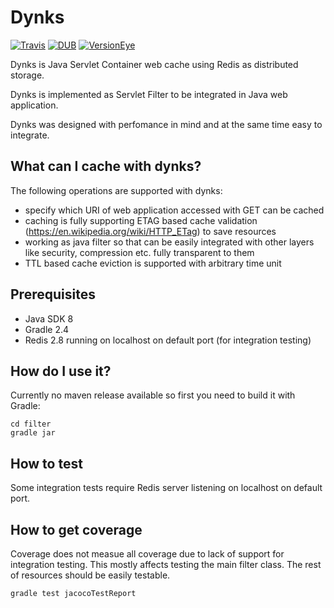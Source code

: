# Dynks

[![Travis](https://img.shields.io/travis/rust-lang/rust.svg?style=flat-square)](https://travis-ci.org/jszczepankiewicz/dynks)
[![DUB](https://img.shields.io/dub/l/vibe-d.svg?style=flat-square)](LICENSE)
[![VersionEye](https://img.shields.io/versioneye/d/ruby/rails.svg?style=flat-square)](https://www.versioneye.com/user/projects/5617a5c8a193340f320001f6)

Dynks is Java Servlet Container web cache using Redis as distributed storage.

Dynks is implemented as Servlet Filter to be integrated in Java web application.

Dynks was designed with perfomance in mind and at the same time easy to integrate.

What can I cache with dynks?
---------------------
The following operations are supported with dynks:

- specify which URI of web application accessed with GET can be cached
- caching is fully supporting ETAG based cache validation (https://en.wikipedia.org/wiki/HTTP_ETag) to save resources
- working as java filter so that can be easily integrated with other layers like security, compression etc. fully transparent to them
- TTL based cache eviction is supported with arbitrary time unit

Prerequisites
---------------------
- Java SDK 8
- Gradle 2.4
- Redis 2.8 running on localhost on default port (for integration testing)

How do I use it?
---------------------
Currently no maven release available so first you need to build it with Gradle:

```
cd filter
gradle jar
```

How to test
---------------------
Some integration tests require Redis server listening on localhost on default port.

How to get coverage
---------------------
Coverage does not measue all coverage due to lack of support for integration testing. This mostly affects testing the main filter class. The rest of resources should be easily testable.

```
gradle test jacocoTestReport
```


[travis]:https://travis-ci.org/jszczepankiewicz/dynks
[travis img]:https://travis-ci.org/jszczepankiewicz/dynks.svg?branch=master
[license]:LICENSE
[license img]:https://img.shields.io/github/license/mashape/apistatus.svg
